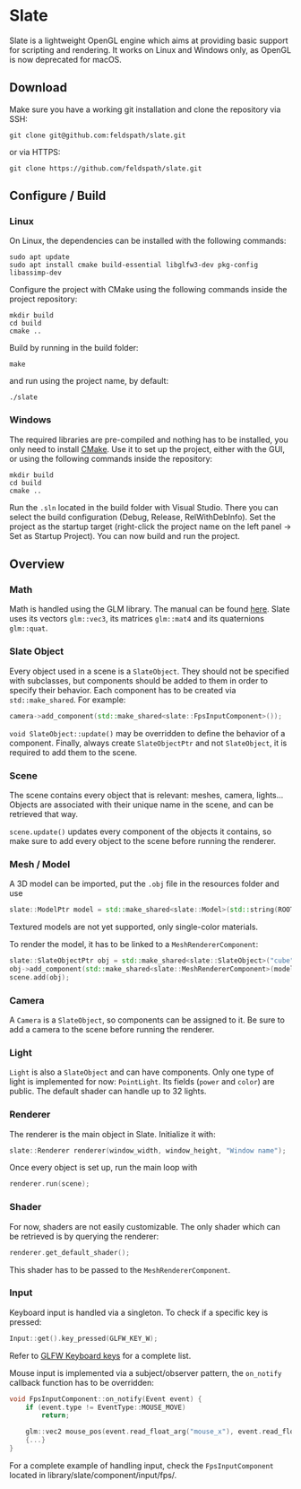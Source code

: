 # Slate

Slate is a lightweight OpenGL engine which aims at providing basic support for scripting and rendering. It works on Linux and Windows only, as OpenGL is now deprecated for macOS.

## Download

Make sure you have a working git installation and clone the repository via SSH:

```
git clone git@github.com:feldspath/slate.git
```

or via HTTPS:

```
git clone https://github.com/feldspath/slate.git
```

## Configure / Build

### Linux

On Linux, the dependencies can be installed with the following commands:

```
sudo apt update
sudo apt install cmake build-essential libglfw3-dev pkg-config libassimp-dev
```

Configure the project with CMake using the following commands inside the project repository:

```
mkdir build
cd build
cmake ..
```

Build by running in the build folder:

```
make
```

and run using the project name, by default:

```
./slate
```

### Windows

The required libraries are pre-compiled and nothing has to be installed, you only need to install [CMake](https://cmake.org/download/). Use it to set up the project, either with the GUI, or using the following commands inside the repository:

```
mkdir build
cd build
cmake ..
```

Run the `.sln` located in the build folder with Visual Studio. There you can select the build configuration (Debug, Release, RelWithDebInfo). Set the project as the startup target (right-click the project name on the left panel -> Set as Startup Project). You can now build and run the project.

## Overview

### Math

Math is handled using the GLM library. The manual can be found [here](https://github.com/g-truc/glm/blob/0.9.9.2/doc/manual.pdf). Slate uses its vectors `glm::vec3`, its matrices `glm::mat4` and its quaternions `glm::quat`.

### Slate Object

Every object used in a scene is a `SlateObject`. They should not be specified with subclasses, but components should be added to them in order to specify their behavior. Each component has to be created via `std::make_shared`. For example:

```cpp
camera->add_component(std::make_shared<slate::FpsInputComponent>());
```

`void SlateObject::update()` may be overridden to define the behavior of a component. Finally, always create `SlateObjectPtr` and not `SlateObject`, it is required to add them to the scene.


### Scene

The scene contains every object that is relevant: meshes, camera, lights... Objects are associated with their unique name in the scene, and can be retrieved that way.

`scene.update()` updates every component of the objects it contains, so make sure to add every object to the scene before running the renderer.

### Mesh / Model

A 3D model can be imported, put the `.obj` file in the resources folder and use

```cpp
slate::ModelPtr model = std::make_shared<slate::Model>(std::string(ROOT_DIR) + "resources/my_obj.obj");
```

Textured models are not yet supported, only single-color materials.

To render the model, it has to be linked to a `MeshRendererComponent`:

```cpp
slate::SlateObjectPtr obj = std::make_shared<slate::SlateObject>("cube");
obj->add_component(std::make_shared<slate::MeshRendererComponent>(model, renderer.get_default_shader()));
scene.add(obj);
```

### Camera

A `Camera` is a `SlateObject`, so components can be assigned to it. Be sure to add a camera to the scene before running the renderer.

### Light

`Light` is also a `SlateObject` and can have components. Only one type of light is implemented for now: `PointLight`. Its fields (`power` and `color`) are public. The default shader can handle up to 32 lights. 

### Renderer

The renderer is the main object in Slate. Initialize it with:

```cpp
slate::Renderer renderer(window_width, window_height, "Window name");
```

Once every object is set up, run the main loop with

```cpp
renderer.run(scene);
```

### Shader

For now, shaders are not easily customizable. The only shader which can be retrieved is by querying the renderer:

```cpp
renderer.get_default_shader();
```

This shader has to be passed to the `MeshRendererComponent`.

### Input

Keyboard input is handled via a singleton. To check if a specific key is pressed:

```cpp
Input::get().key_pressed(GLFW_KEY_W);
```

Refer to [GLFW Keyboard keys](https://www.glfw.org/docs/3.3/group__keys.html) for a complete list.  

Mouse input is implemented via a subject/observer pattern, the `on_notify` callback function has to be overridden:

```cpp
void FpsInputComponent::on_notify(Event event) {
    if (event.type != EventType::MOUSE_MOVE)
        return;

    glm::vec2 mouse_pos(event.read_float_arg("mouse_x"), event.read_float_arg("mouse_y"));
    {...}
}
```

For a complete example of handling input, check the `FpsInputComponent` located in library/slate/component/input/fps/.
